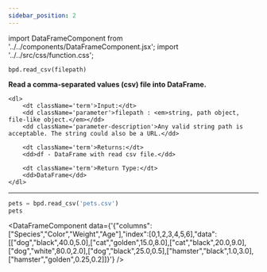 ```yaml
---
sidebar_position: 2
---
```


import DataFrameComponent from '../../components/DataFrameComponent.jsx';
import '../../src/css/function.css';

<code>bpd.read_csv(filepath)</code>

<div className='base'>
    <p><strong>Read a comma-separated values (csv) file into DataFrame.</strong></p>

    <dl>
        <dt className='term'>Input:</dt>
        <dd className='parameter'>filepath : <em>string, path object, file-like object.</em></dd>
        <dd className='parameter-description'>Any valid string path is acceptable. The string could also be a URL.</dd>

        <dt className='term'>Returns:</dt>
        <dd>df - DataFrame with read csv file.</dd>

        <dt className='term'>Return Type:</dt>
        <dd>DataFrame</dd>
    </dl>
</div>

---

```python
pets = bpd.read_csv('pets.csv')
pets
```

<DataFrameComponent data={'{"columns":["Species","Color","Weight","Age"],"index":[0,1,2,3,4,5,6],"data":[["dog","black",40.0,5.0],["cat","golden",15.0,8.0],["cat","black",20.0,9.0],["dog","white",80.0,2.0],["dog","black",25.0,0.5],["hamster","black",1.0,3.0],["hamster","golden",0.25,0.2]]}'} />